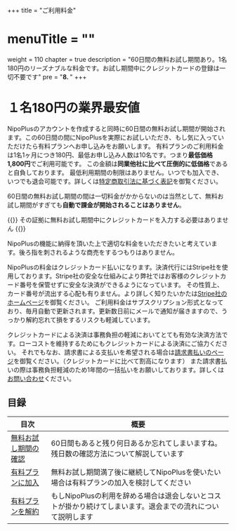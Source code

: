 +++
title = "ご利用料金"
# menuTitle = ""
weight = 110
chapter = true
description = "60日間の無料お試し期間あり。1名180円のリーズナブルな料金です。お試し期間中にクレジットカードの登録は一切不要です"
pre = "<b>8. </b>"
+++

# １名180円の業界最安値

NipoPlusのアカウントを作成すると同時に60日間の無料お試し期間が開始されます。この60日間の間にNipoPlusを実際にお試しいただき、もし気に入っていただけたら有料プランへお申し込みをお願いします。
有料プランのご利用料金は1名1ヶ月につき180円、最低お申し込み人数は10名です。つまり**最低価格1,800円**でご利用可能です。
この金額は**同業他社に比べて圧倒的に低価格**であると自負しております。
最低利用期間の制限はありません。いつでも加入でき、いつでも退会可能です。詳しくは[特定商取引法に基づく表記](/system/business-deal/)を御覧ください。

60日間の無料お試し期間の間は一切料金がかからないのは当然として、無料お試し期間がすぎても**自動で課金が開始されることはありません**。

{{<alice pos="right" icon="ok">}}
その証拠に無料お試し期間中にクレジットカードを入力する必要はありません
{{</alice>}}

NipoPlusの機能に納得を頂いた上で適切な料金をいただきたいと考えています。後ろ指を刺されるような商売をするつもりはありません。

NipoPlusの料金はクレジットカード払いになります。決済代行にはStripe社を使用しております。Stripe社の安全な仕組みにより弊社ではお客様のクレジットカード番号を保管せずに安全な決済ができるようになっています。
その性質上、カード番号が流出する心配も有りません。より詳しく知りたいかたは[Stripe社のホームページ](https://stripe.com/jp)を御覧ください。
ご利用料金はサブスクリプション形式となっており、毎月自動で更新されます。更新数日前にメールで通知が届きますので、うっかり解約忘れて損をするリスクも軽減しています。

クレジットカードによる決済は事務負担の軽減においてとても有効な決済方法です。ローコストを維持するためにもクレジットカードによる決済にご協力ください。
それでもなお、請求書による支払いを希望される場合は[請求書払いのページ](/price/invoice/)を御覧ください。（クレジットカードに比べて割高になります）
また請求書払いの際は事務負担軽減のため1年間の一括払いをお願いしております。詳しくは[お問い合わせ](/system/inquery/)ください。

## 目録

|目次|概要|
|---|---|
|[無料お試し期間の確認](/price/info/)|60日間もあると残り何日あるか忘れてしまいますね。残日数の確認方法について解説しています|
|[有料プランに加入](/price/fee/)|無料お試し期間満了後に継続してNipoPlusを使いたい場合は有料プランの加入を検討してください|
|[有料プランを解約](/price/cancel/)|もしNipoPlusの利用を辞める場合は退会しないとコストが掛かり続けてしまいます。退会までの流れについて説明します|

